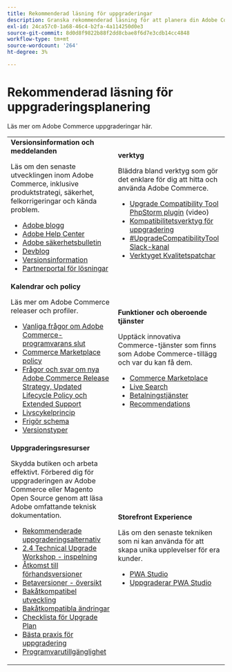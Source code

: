 ```yaml
---
title: Rekommenderad läsning för uppgraderingar
description: Granska rekommenderad läsning för att planera din Adobe Commerce-uppgradering.
exl-id: 24ca57c0-1a68-46c4-b2fa-4a114250d0e3
source-git-commit: 8d0d8f9822b88f2dd8cbae8f6d7e3cdb14cc4848
workflow-type: tm+mt
source-wordcount: '264'
ht-degree: 3%

---
```


# Rekommenderad läsning för uppgraderingsplanering

Läs mer om Adobe Commerce uppgraderingar här.

<table>
  <tbody>
    <tr>
      <td><strong>Versionsinformation och meddelanden</strong>
        <p>Läs om den senaste utvecklingen inom Adobe Commerce, inklusive produktstrategi, säkerhet, felkorrigeringar och kända problem.</p>
          <ul>
            <li><a href="https://blog.adobe.com/">Adobe blogg</a></li>
            <li><a href="https://experienceleague.adobe.com/docs/commerce-knowledge-base/kb/overview.html">Adobe Help Center</a></li>
            <li><a href="https://helpx.adobe.com/security/security-bulletin.html">Adobe säkerhetsbulletin</a></li>
            <li><a href="https://community.magento.com/t5/Magento-DevBlog/bg-p/devblog">Devblog</a></li>
            <li><a href="https://experienceleague.adobe.com/docs/commerce-operations/release/notes/overview.html">Versionsinformation</a></li>
            <li><a href="https://solutionpartners.adobe.com/solution-partners.html">Partnerportal för lösningar</a></li>
          </ul>
        </td>
      <td><strong>verktyg</strong>
        <p>Bläddra bland verktyg som gör det enklare för dig att hitta och använda Adobe Commerce.</p>
          <ul>
            <li><a href="https://experienceleague.adobe.com/docs/commerce-learn/tutorials/uct-phpstorm.html">Upgrade Compatibility Tool PhpStorm plugin</a> (video)</li>
            <li><a href="../upgrade-compatibility-tool/overview.md">Kompatibilitetsverktyg för uppgradering</a></li>
            <li><a href="https://magentocommeng.slack.com/archives/C019Y143U9F">#UpgradeCompatibilityTool Slack-kanal</a></li>
            <li><a href="../../tools/quality-patches-tool/usage.md">Verktyget Kvalitetspatchar</a></li>
          </ul>
      </td>
    </tr>
    <tr>
      <td><strong>Kalendrar och policy</strong>
        <p>Läs mer om Adobe Commerce releaser och profiler.</p>
          <ul>
            <li><a href="https://experienceleague.adobe.com/docs/commerce-knowledge-base/kb/faq/adobe-commerce-eos-policy-faq.html">Vanliga frågor om Adobe Commerce-programvarans slut</a></li>
            <li><a href="https://marketplacesupport.magento.com/hc/en-us/articles/4413722432653">Commerce Marketplace policy</a></li>
            <li><a href="https://experienceleague.adobe.com/docs/commerce-knowledge-base/kb/faq/adobe-commerce-release-strategy-lifecycle-policy.html">Frågor och svar om nya Adobe Commerce Release Strategy, Updated Lifecycle Policy och Extended Support</a></li>
            <li><a href="https://www.adobe.com/content/dam/cc/en/legal/terms/enterprise/pdfs/Adobe-Commerce-Software-Lifecycle-Policy.pdf">Livscykelprincip</a></li>
            <li><a href="../../release/schedule.md">Frigör schema</a></li>
            <li><a href="../../release/versioning-policy.md">Versionstyper</a></li>
          </ul>
        </td>
      <td><strong>Funktioner och oberoende tjänster</strong>
        <p>Upptäck innovativa Commerce-tjänster som finns som Adobe Commerce-tillägg och var du kan få dem.</p>
          <ul>
            <li><a href="https://marketplace.magento.com/">Commerce Marketplace</a></li>
            <li><a href="https://marketplace.magento.com/magento-live-search.html">Live Search</a></li>
            <li><a href="https://marketplace.magento.com/magento-payment-services.html">Betalningstjänster</a></li>
            <li><a href="https://marketplace.magento.com/magento-product-recommendations.html">Recommendations</a></li>
          </ul>
      </td>
    </tr>
    <tr>
      <td><strong>Uppgraderingsresurser</strong>
        <p>Skydda butiken och arbeta effektivt. Förbered dig för uppgraderingen av Adobe Commerce eller Magento Open Source genom att läsa Adobe omfattande teknisk dokumentation.</p>
          <ul>
            <li><a href="recommended-upgrade-paths.md">Rekommenderade uppgraderingsalternativ</a></li>
            <li><a href="https://experienceleague.adobe.com/docs/commerce-learn/tutorials/upgrade-workshop.html?lang=en">2.4 Technical Upgrade Workshop - inspelning</a></li>
            <li><a href="https://experienceleague.adobe.com/docs/commerce-knowledge-base/kb/troubleshooting/miscellaneous/cannot-access-the-latest-magento-commerce-pre-release.html">Åtkomst till förhandsversioner</a></li>
            <li><a href="../../release/beta.md">Betaversioner - översikt</a></li>
            <li><a href="https://developer.adobe.com/commerce/contributor/guides/code-contributions/backward-compatibility-policy/">Bakåtkompatibel utveckling</a></li>
            <li><a href="https://developer.adobe.com/commerce/php/development/backward-incompatible-changes/highlights/">Bakåtkompatibla ändringar</a></li>
            <li><a href="../../implementation-playbook/best-practices/maintenance/upgrade-checklist.md">Checklista för Upgrade Plan</a></li>
            <li><a href="../prepare/best-practices.md">Bästa praxis för uppgradering</a></li>
            <li><a href="../../release/product-availability.md">Programvarutillgänglighet</a></li>
          </ul>
      </td>
      <td><strong>Storefront Experience</strong>
        <p>Läs om den senaste tekniken som ni kan använda för att skapa unika upplevelser för era kunder.</p>
          <ul>
            <li><a href="https://developer.adobe.com/commerce/pwa-studio/">PWA Studio</a></li>
            <li><a href="https://developer.adobe.com/commerce/pwa-studio/guides/upgrading-versions">Uppgraderar PWA Studio</a></li>
          </ul>
      </td>
    </tr>
  </tbody>
</table>
